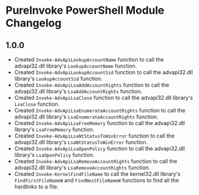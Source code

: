 
# PureInvoke PowerShell Module Changelog

## 1.0.0

* Created `Invoke-AdvApiLookupAccountName` function to call the advapi32.dll library's `LookupAccountName` function.
* Created `Invoke-AdvApiLookupAccountSid` function to call the advapi32.dll library's `LookupAccountSid` function.
* Created `Invoke-AdvApiLsaAddAccountRights` function to call the advapi32.dll library's `LsaAddAccountRights` function.
* Created `Invoke-AdvApiLsaClose` function to call the advapi32.dll library's `LsaClose` function.
* Created `Invoke-AdvApiLsaEnumerateAccountRights` function to call the advapi32.dll library's
  `LsaEnumerateAccountRights` function.
* Created `Invoke-AdvApiLsaFreeMemory` function to call the advapi32.dll library's `LsaFreeMemory` function.
* Created `Invoke-AdvApiLsaNtStatusToWinError` function to call the advapi32.dll library's `LsaNtStatusToWinError`
  function.
* Created `Invoke-AdvApiLsaOpenPolicy` function to call the advapi32.dll library's `LsaOpenPolicy` function.
* Created `Invoke-AdvApiLsaRemoveAccountRights` function to call the advapi32.dll library's `LsaRemoveAccountRights`
  function.
* Created `Invoke-KernelFindFileName` to call the kernel32.dll library's `FindFirstFileNameW` and `FindNextFileNameW`
  functions to find all the hardlinks to a file.
